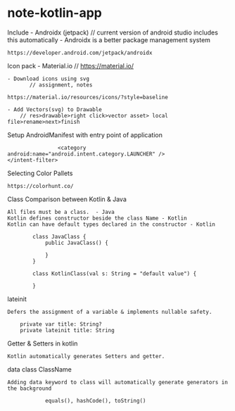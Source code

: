 # note-kotlin-app


Include - Androidx (jetpack)  // current version of android studio includes this automatically
    - Androidx is a better package management system

    https://developer.android.com/jetpack/androidx

Icon pack - Material.io  // https://material.io/

    - Download icons using svg
           // assignment, notes

    https://material.io/resources/icons/?style=baseline

    - Add Vectors(svg) to Drawable
        // res>drawable>right click>vector asset> local file>rename>next>finish


Setup AndroidManifest with entry point of application
    <intent-filter>
                    <action android:name="android.intent.action.MAIN"/>
                    <action android:name="android.intent.action.VIEW"/>

                    <category android:name="android.intent.category.LAUNCHER" />
    </intent-filter>


Selecting Color Pallets

    https://colorhunt.co/

Class Comparison between Kotlin & Java

    All files must be a class.  - Java
    Kotlin defines constructor beside the class Name - Kotlin
    Kotlin can have default types declared in the constructor - Kotlin

            class JavaClass {
                public JavaClass() {

                }
            }

            class KotlinClass(val s: String = "default value") {

            }

lateinit

    Defers the assignment of a variable & implements nullable safety.

        private var title: String?
        private lateinit title: String


Getter & Setters in kotlin

    Kotlin automatically generates Setters and getter.


data class ClassName

    Adding data keyword to class will automatically generate generators in the background

                equals(), hashCode(), toString()






